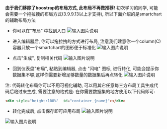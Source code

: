  **由于我们移除了boostrap的布局方式, 此布局不再做推荐!** 
初次学习的同学, 可能会需要一个拖拉拽的布局方式(3.9.9.13以上才支持), 所以下面介绍的是smartchart的辅助布局方法
- 你可以在"布局" 中找到入口
![输入图片说明](https://images.gitee.com/uploads/images/2021/0708/175555_73e10028_5500438.png "屏幕截图.png")

- 进入编辑器后, 你可以拖拉拽的方式进行布局, 注意我们建意你一个column(C)容器只放一个smartchart的图形便于标准化
![输入图片说明](https://images.gitee.com/uploads/images/2021/0708/175407_42027a6e_5500438.png "屏幕截图.png")

- 点击"生成", 复制相关代码
![输入图片说明](https://images.gitee.com/uploads/images/2021/0708/180334_b08207c4_5500438.png "屏幕截图.png")

- 回到仪表盘"布局", 粘贴到编辑器, 点击 "闪电" 图标, 进行转化, 可能会提示你数据集不够,这样你需要新增足够数量的数据集后再点转化
![输入图片说明](https://images.gitee.com/uploads/images/2021/0708/180631_676fc8b9_5500438.png "屏幕截图.png")

注: 代码转化布局你可以不用可视化辅助, 可以用其它任意每三方布局工具生成代码后粘过来生成, 需要注意的格式是:
 在你需要数据集的地方使用以下代码即可:
```html
<div style="height:100%"  id="container_{name}"></div>

```


- 转化完成后, 点击保存即可应用布局
![输入图片说明](https://images.gitee.com/uploads/images/2021/0708/180911_ca30e40a_5500438.png "屏幕截图.png")

![输入图片说明](https://images.gitee.com/uploads/images/2021/0708/181014_ecdc7504_5500438.png "屏幕截图.png")